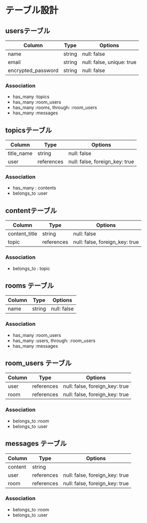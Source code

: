 

# テーブル設計

## usersテーブル

| Column                |  Type      |  Options                    |
|-----------------------|------------|-----------------------------|
| name                  | string     | null: false                 |
| email                 | string     | null: false, unique: true   |
| encrypted_password    | string     | null: false                 |

### Association

- has_many :topics
- has_many :room_users
- has_many :rooms, through: :room_users
- has_many :messages



## topicsテーブル

| Column                |  Type      |  Options                       |
|-----------------------|------------|--------------------------------|
| title_name            | string     | null: false                    |
| user                  | references | null: false, foreign_key: true |

### Association

- has_many : contents
- belongs_to :user



## contentテーブル

| Column                |  Type      |  Options                       |
|-----------------------|------------|--------------------------------|
| content_title         | string     | null: false                    |
| topic                 | references | null: false, foreign_key: true |

### Association

- belongs_to : topic



## rooms テーブル

| Column | Type   | Options     |
| ------ | ------ | ----------- |
| name   | string | null: false |

### Association

- has_many :room_users
- has_many :users, through: :room_users
- has_many :messages



## room_users テーブル

| Column | Type       | Options                        |
| ------ | ---------- | ------------------------------ |
| user   | references | null: false, foreign_key: true |
| room   | references | null: false, foreign_key: true |

### Association

- belongs_to :room
- belongs_to :user


## messages テーブル

| Column  | Type       | Options                        |
| ------- | ---------- | ------------------------------ |
| content | string     |                                |
| user    | references | null: false, foreign_key: true |
| room    | references | null: false, foreign_key: true |

### Association

- belongs_to :room
- belongs_to :user